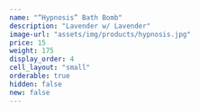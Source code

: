 ```yaml
---
name: "“Hypnosis” Bath Bomb"
description: "Lavender w/ Lavender"
image-url: "assets/img/products/hypnosis.jpg"
price: 15
weight: 175
display_order: 4
cell_layout: "small"
orderable: true
hidden: false
new: false
---
```

